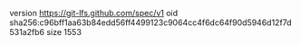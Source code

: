 version https://git-lfs.github.com/spec/v1
oid sha256:c96bff1aa63b84edd56ff4499123c9064cc4f6dc64f90d5946d12f7d531a2fb6
size 1553
